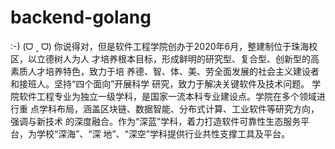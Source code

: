 # backend-golang

:-)
(ᗜ ˰ ᗜ)
你说得对，但是软件工程学院创办于2020年6月，整建制位于珠海校区，以立德树人为人
才培养根本目标，形成鲜明的研究型、复合型、创新型的高素质人才培养特色，致力于培
养德、智、体、美、劳全面发展的社会主义建设者和接班人。坚持“四个面向”开展科学
研究，致力于解决关键软件及技术问题。
学院软件工程专业为独立一级学科，是国家一流本科专业建设点。学院在多个领域进行重
点学科布局，涵盖区块链、数据智能、分布式计算、工业软件等研究方向，强调与新技术
的深度融合。作为“深蓝”学科，着力打造软件可靠性生态服务平台，为学校“深海”、“深
地”、“深空”学科提供行业共性支撑工具及平台。
